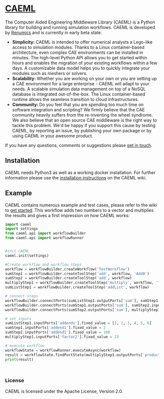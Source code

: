 # [CAEML](https://www.renumics.com/caeml) 

The Computer Aided Engineering Middleware Library (CAEML) is a Python library for building and running simulation workflows. CAEML is developed by [Renumics](http://www.renumics.com) and is currently in early beta state. 

* **Simplicity:** CAEML is intended to offer numerical analysts a Lego-like access to simulation modules. Thanks to a Linux container-based architecture, even complex CAE environments can be installed in minutes. The high-level Python API allows you to get started within hours and enables the migration of your existing workflows within a few days. A customizable data model helps you to quickly integrate your modules such as meshers or solvers. 
* **Scalability:** Whether you are working on your own or you are setting up a CAE environment for a large enterprise - CAEML will adapt to your needs. A scalable simulation data management on top of a NoSQL database is integrated out-of-the-box. The Linux container-based runtime allows the seamless transition to cloud infrastructures. 
* **Community:** Do you feel that you are spending too much time on software integration and scripting? We firmly believe that the CAE community heavily suffers from the re-inventing the wheel syndrome. We also believe that an open source CAE middleware is the right way to tackle this problem. We'd be happy if you support this cause by testing CAEML, by reporting an issue, by publishing your own package or by using CAEML in your awesome product.

If you have any questions, comments or suggestions please [get in touch](info@renumics.com).

## Installation

CAEML needs Python3 as well as a working docker installation. For further information please use the [installation instructions](https://github.com/Renumics/CAEML/wiki/getting-started) on the CAEML wiki.

## Example

CAEML contains numerous example and test cases, please refer to the wiki to [get started](https://github.com/Renumics/CAEML/wiki/getting-started). This workflow adds two numbers to a vector and multiplies the results and gives a first impression on how CAEML works:

```python
import caeml
import settings
from caeml.api import workflowBuilder
from caeml.api import workflowRunner


#init CAEML
caeml.init(settings)

#Create workflow and workflow steps
workflow = workflowBuilder.createWorkflow('TestWorkflow')
sumStep1 = workflowBuilder.createToolStep('add', workflow, 'Add0')
sumStep2 = workflowBuilder.createToolStep('add', workflow)
multiplyStep1 = workflowBuilder.createToolStep('multiply', workflow, 'finalMulti')
sumListStep1 = workflowBuilder.createToolStep('addList', workflow)

# connect steps
workflowBuilder.connectPorts(sumListStep1.outputPorts['sum'], sumStep1.inputPorts['addend2'])
workflowBuilder.connectPorts(sumStep1.outputPorts['sum'], sumStep2.inputPorts['addend2'])
workflowBuilder.connectPorts(sumStep2.outputPorts['sum'], multiplyStep1.inputPorts['factor1'])

# set inputs
sumListStep1.inputPorts['addends'].fixed_value = [1, 2, 3, 4, 5, 6]
sumStep1.inputPorts['addend1'].fixed_value = 2
sumStep2.inputPorts['addend1'].fixed_value = 100
multiplyStep1.inputPorts['factor2'].fixed_value = 23

# execute workflow
workflowState = workflowRunner.executeAsync(workflow)
result = workflowState.findPortState(multiplyStep1.outputPorts['product']).getEvaluation()
print(result)




```

### License

CAEML is licensed under the Apache License, Version 2.0.

